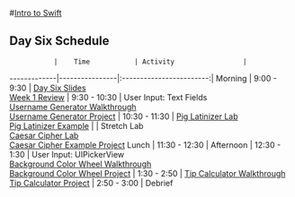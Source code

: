 #[Intro to Swift](https://github.com/upperlinecode/intro-to-swift)
## Day Six Schedule
 	           |	Time           | Activity                 |
-------------|----------------|:------------------------:|
 Morning	    |  9:00 - 9:30   | [Day Six Slides](https://docs.google.com/presentation/d/1_AMisIbJkYvdu5r9VL6IxHNlkoE-BD35UsWfrAKpMUo/edit?usp=sharing)<br>[Week 1 Review](https://github.com/upperlinecode/intro-to-swift/blob/master/day-6/week-one-review.md)
        	    |  9:30 - 10:30  | User Input: Text Fields <br> [Username Generator Walkthrough](https://github.com/upperlinecode/intro-to-swift/blob/master/day-6/username-generator-walkthrough.md) <br> [Username Generator Project](https://github.com/upperlinecode/intro-to-swift/blob/master/day-6/UsernameGenerator)
             |  10:30 - 11:30 | [Pig Latinizer Lab](https://github.com/upperlinecode/intro-to-swift/blob/master/day-6/pig-latinizer-lab.md) <br> [Pig Latinizer Example](https://github.com/upperlinecode/intro-to-swift/tree/master/day-6/PigLatinizer)
             |                | Stretch Lab <br> [Caesar Cipher Lab](https://github.com/upperlinecode/intro-to-swift/blob/master/day-6/caesar-cipher-lab.md) <br> [Caesar Cipher Example Project]()
 Lunch       |  11:30 - 12:30 | 
 Afternoon   |  12:30 - 1:30  | User Input: UIPickerView <br> [Background Color Wheel Walkthrough](https://github.com/upperlinecode/intro-to-swift/blob/master/day-6/background-color-wheel-walkthrough.md) <br> [Background Color Wheel Project](https://github.com/upperlinecode/intro-to-swift/blob/master/day-6/BackgroundColorWheel)
             |  1:30 - 2:50   | [Tip Calculator Walkthrough](https://github.com/upperlinecode/intro-to-swift/blob/master/day-6/tip-calculator-walkthrough.md) <br> [Tip Calculator Project](https://github.com/upperlinecode/intro-to-swift/tree/master/day-6/TipCalculator)
       	     |  2:50 - 3:00   | Debrief
